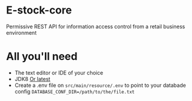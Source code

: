 # E-stock-core

Permissive REST API for information access control from a retail business environment

# All you'll need

* The text editor or IDE of your choice
* JDK8 [Or latest](https://www.oracle.com/technetwork/java/javase/downloads/index.html)
* Create a .env file on `src/main/resource/.env` to point to your databade config `DATABASE_CONF_DIR=/path/to/the/file.txt`